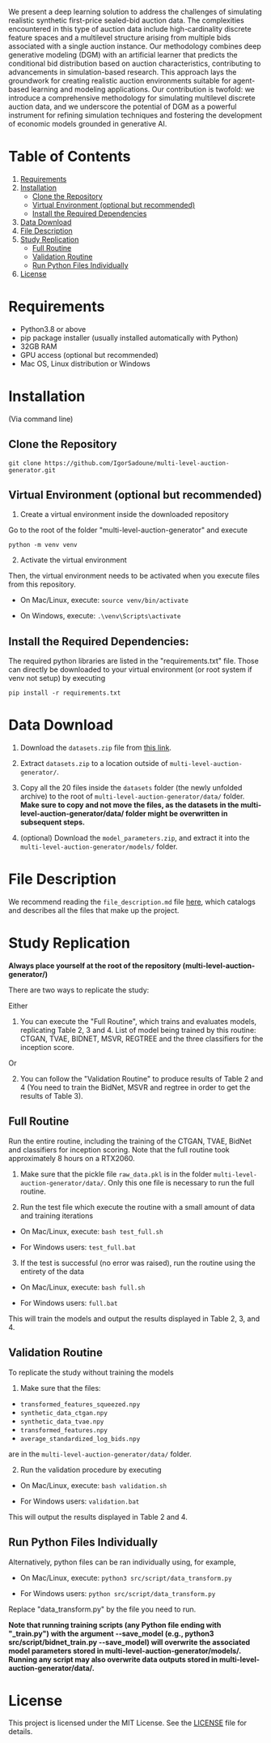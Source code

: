 We present a deep learning solution to address the challenges of simulating realistic synthetic first-price sealed-bid auction data. The complexities encountered in this type of auction data include high-cardinality discrete feature spaces and a multilevel structure arising from multiple bids associated with a single auction instance. Our methodology combines deep generative modeling (DGM) with an artificial learner that predicts the conditional bid distribution based on auction characteristics, contributing to advancements in simulation-based research. This approach lays the groundwork for creating realistic auction environments suitable for agent-based learning and modeling applications. Our contribution is twofold: we introduce a comprehensive methodology for simulating multilevel discrete auction data, and we underscore the potential of DGM as a powerful instrument for refining simulation techniques and fostering the development of economic models grounded in generative AI.

# Table of Contents

1. [Requirements](#requirements)
2. [Installation](#installation)
   - [Clone the Repository](#clone-the-repository)
   - [Virtual Environment (optional but recommended)](#virtual-environment-optional-but-recommended)
   - [Install the Required Dependencies](#install-the-required-dependencies)
3. [Data Download](#data-download)
4. [File Description](#file-description)
5. [Study Replication](#study-replication)
   - [Full Routine](#full-routine)
   - [Validation Routine](#validation-routine)
   - [Run Python Files Individually](#run-python-files-individually)
6. [License](#license)


# Requirements 

- Python3.8 or above 
- pip package installer (usually installed automatically with Python)
- 32GB RAM
- GPU access (optional but recommended)
- Mac OS, Linux distribution or Windows

# Installation

(Via command line)

## Clone the Repository

`git clone https://github.com/IgorSadoune/multi-level-auction-generator.git`

## Virtual Environment (optional but recommended)

1. Create a virtual environment inside the downloaded repository

Go to the root of the folder "multi-level-auction-generator" and execute 

`python -m venv venv`

2. Activate the virtual environment 

Then, the virtual environment needs to be activated when you execute files from this repository. 

- On Mac/Linux, execute:
  `source venv/bin/activate`
  
- On Windows, execute:
  `.\venv\Scripts\activate`

## Install the Required Dependencies:

The required python libraries are listed in the "requirements.txt" file. Those can directly be downloaded to your virtual environment (or root system if venv not setup) by executing

`pip install -r requirements.txt`

# Data Download

1. Download the `datasets.zip` file from [this link](https://zenodo.org/records/10649028).

2. Extract `datasets.zip` to a location outside of `multi-level-auction-generator/`.

3. Copy all the 20 files inside the `datasets` folder (the newly unfolded archive) to the root of `multi-level-auction-generator/data/` folder. 
**Make sure to copy and not move the files, as the datasets in the multi-level-auction-generator/data/ folder might be overwritten in subsequent steps.**

5. (optional) Download the `model_parameters.zip`, and extract it into the `multi-level-auction-generator/models/` folder.

# File Description
We recommend reading the `file_description.md` file [here](https://github.com/IgorSadoune/multi-level-auction-generator/blob/master/file_description.md), which catalogs and describes all the files that make up the project.

# Study Replication

**Always place yourself at the root of the repository (multi-level-auction-generator/)**

There are two ways to replicate the study:

Either 

1. You can execute the "Full Routine", which trains and evaluates models, replicating Table 2, 3 and 4. List of model being trained by this routine: CTGAN, TVAE, BIDNET, MSVR, REGTREE and the three classifiers for the inception score.

Or

2. You can follow the "Validation Routine" to produce results of Table 2 and 4 (You need to train the BidNet, MSVR and regtree in order to get the results of Table 3).

## Full Routine

Run the entire routine, including the training of the CTGAN, TVAE, BidNet and classifiers for inception scoring. Note that the full routine took approximately 8 hours on a RTX2060.

1. Make sure that the pickle file `raw_data.pkl` is in the folder `multi-level-auction-generator/data/`. Only this one file is necessary to run the full routine. 

2. Run the test file which execute the routine with a small amount of data and training iterations

- On Mac/Linux, execute:
 `bash test_full.sh`

- For Windows users:
 `test_full.bat`

3. If the test is successful (no error was raised), run the routine using the entirety of the data

- On Mac/Linux, execute:
 `bash full.sh`

- For Windows users:
 `full.bat`

This will train the models and output the results displayed in Table 2, 3, and 4.

## Validation Routine

To replicate the study without training the models

1. Make sure that the files:

- `transformed_features_squeezed.npy`
- `synthetic_data_ctgan.npy` 
- `synthetic_data_tvae.npy` 
- `transformed_features.npy`
- `average_standardized_log_bids.npy`

are in the `multi-level-auction-generator/data/` folder.

2. Run the validation procedure by executing

- On Mac/Linux, execute:
 `bash validation.sh`

- For Windows users:
 `validation.bat`

This will output the results displayed in Table 2 and 4.

## Run Python Files Individually

Alternatively, python files can be ran individually using, for example,

- On Mac/Linux, execute:
 `python3 src/script/data_transform.py`
 
- For Windows users:
 `python src/script/data_transform.py`

Replace "data_transform.py" by the file you need to run. 

**Note that running training scripts (any Python file ending with "_train.py") with the argument --save_model (e.g., python3 src/script/bidnet_train.py --save_model) will overwrite the associated model parameters stored in multi-level-auction-generator/models/. Running any script may also overwrite data outputs stored in multi-level-auction-generator/data/.** 

# License

This project is licensed under the MIT License. See the [LICENSE](LICENSE) file for details.

